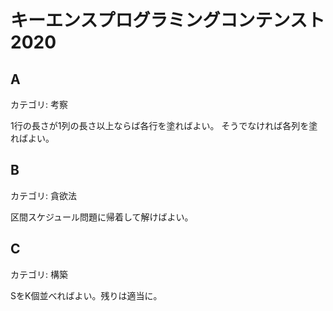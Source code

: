 # キーエンスプログラミングコンテンスト2020

## A
カテゴリ: 考察

1行の長さが1列の長さ以上ならば各行を塗ればよい。
そうでなければ各列を塗ればよい。

## B
カテゴリ: 貪欲法

区間スケジュール問題に帰着して解けばよい。

## C
カテゴリ: 構築

SをK個並べればよい。残りは適当に。
